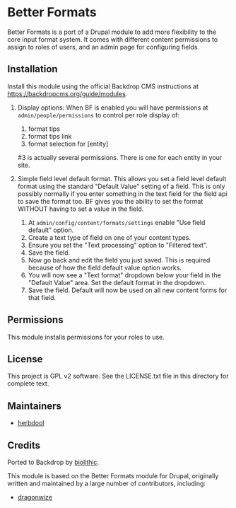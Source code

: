 Better Formats
==============

Better Formats is a port of a Drupal module to add more flexibility to the core input format system.  It comes with different content permissions to assign to roles of users, and an admin page for configuring fields.

Installation
------------

Install this module using the official Backdrop CMS instructions at <https://backdropcms.org/guide/modules>.

1. Display options: When BF is enabled you will have permissions at
   `admin/people/permissions` to control per role display of:
   1. format tips
   2. format tips link
   3. format selection for [entity]

   #3 is actually several permissions. There is one for each entity in your site.

2. Simple field level default format.
   This allows you set a field level default format using the standard "Default Value"
   setting of a field. This is only possibly normally if you enter something in the
   text field for the field api to save the format too. BF gives you the ability
   to set the format WITHOUT having to set a value in the field.

   1. At `admin/config/content/formats/settings` enable "Use field default" option.
   2. Create a text type of field on one of your content types.
   3. Ensure you set the "Text processing" option to "Filtered text".
   4. Save the field.
   5. Now go back and edit the field you just saved. This is required because of
      how the field default value option works.
   6. You will now see a "Text format" dropdown below your field in the
      "Default Value" area. Set the default format in the dropdown.
   7. Save the field. Default will now be used on all new content forms for that field.

Permissions
-----------

This module installs permissions for your roles to use.

License
-------

This project is GPL v2 software. See the LICENSE.txt file in this directory for complete text.

Maintainers
-----------

- [herbdool](https://github.com/herbdool)

Credits
-------

Ported to Backdrop by [biolithic](https://github.com/biolithic).

This module is based on the Better Formats module for Drupal, originally written and maintained by a large number of contributors, including:

- [dragonwize](https://www.drupal.org/u/dragonwize)
